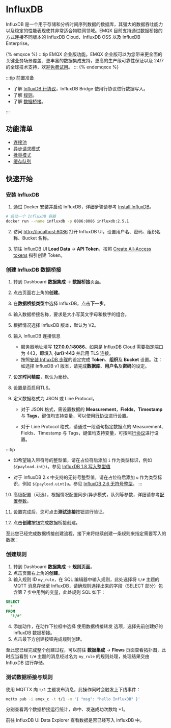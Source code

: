 # InfluxDB

InfluxDB 是一个用于存储和分析时间序列数据的数据库，其强大的数据吞吐能力以及稳定的性能表现使其非常适合物联网领域。EMQX 目前支持通过数据桥接的方式连接不同版本的 InfluxDB Cloud、InfluxDB OSS 以及 InfluxDB Enterprise。

{% emqxce %}
:::tip
EMQX 企业版功能。EMQX 企业版可以为您带来更全面的关键业务场景覆盖、更丰富的数据集成支持，更高的生产级可靠性保证以及 24/7 的全球技术支持，欢迎[免费试用](https://www.emqx.com/zh/try?product=enterprise)。
:::
{% endemqxce %}

:::tip 前置准备

- 了解 [InfluxDB 行协议](https://docs.influxdata.com/influxdb/v2.5/reference/syntax/line-protocol/)，InfluxDB Bridge 使用行协议进行数据写入。
- 了解 [规则](./rules.md)。
- 了解 [数据桥接](./data-bridges.md)。

:::

## 功能清单

- [连接池](./data-bridges.md#连接池) <!-- TODO 确认改版后知否支持-->
- [异步请求模式](./data-bridges.md#异步请求模式)
- [批量模式](./data-bridges.md#批量模式)
- [缓存队列](./data-bridges.md#缓存队列)

<!-- 配置参数 需要补充 TODO 链接到配置手册对应配置章节。 -->

## 快速开始

### 安装 InfluxDB

1. 通过 Docker 安装并启动 InfluxDB，详细步骤请参考 [Install InfluxDB](https://docs.influxdata.com/influxdb/v2.5/install/)。

```bash
# 启动一个 InfluxDB 容器
docker run --name influxdb -p 8086:8086 influxdb:2.5.1
```

2. 访问 [http://localhost:8086](http://localhost:8086) 打开 InfluxDB UI，设置用户名、密码、组织名称、Bucket 名称。

3. 前往 InfluxDB UI **Load Data** -> **API Token**，按照 [Create All-Access tokens](https://docs.influxdata.com/influxdb/v2.5/install/#create-all-access-tokens) 指引创建 Token。

### 创建 InfluxDB 数据桥接

1. 转到 Dashboard **数据集成** -> **数据桥接**页面。

2. 点击页面右上角的**创建**。

3. 在**数据桥接类型**中选择 InfluxDB，点击**下一步**。

4. 输入数据桥接名称，要求是大小写英文字母和数字的组合。

5. 根据情况选择 InfluxDB 版本，默认为 V2。

6. 输入 InfluxDB 连接信息
   - 服务器地址填写 **127.0.0.1:8086**。如果是 InfluxDB Cloud 需要指定端口为 443，即填入 **{url}:443** 并启用 TLS 连接。
   - 按照[安装 InfluxDB 步骤](#安装-influxdb)的设定完成 **Token**、**组织**及 **Bucket** 设置。注：如选择 InfluxDB v1 版本，请完成**数据库**、**用户名**及**密码**的设定。

7. 设定**时间精度**，默认为毫秒。

8. 设置是否启用TLS。

9. 定义数据格式为 JSON 或 Line Protocol。

   - 对于 JSON 格式，需设置数据的 **Measurement**，**Fields**，**Timestamp** 与 **Tags**，键值均支持变量，可以使用[行协议](https://docs.influxdata.com/influxdb/v2.3/reference/syntax/line-protocol/)进行设置。

   - 对于 Line Protocol 格式，请通过一段语句指定数据点的 Measurement、Fields、Timestamp 与 Tags，键值均支持变量，可按照[行协议](https://docs.influxdata.com/influxdb/v2.3/reference/syntax/line-protocol/)进行设置。
   
  :::tip
   - 如希望输入带符号的整型值，请在占位符后添加 `i` 作为类型标识，例如 `${payload.int}i`。参见 [InfluxDB 1.8 写入整型值](https://docs.influxdata.com/influxdb/v1.8/write_protocols/line_protocol_reference/#write-the-field-value-1-as-an-integer-to-influxdb)
   
   - 对于 InfluxDB 2.x 中支持的无符号整型值，请在占位符后添加 `u` 作为类型标识，例如 `${payload.uint}u`。参见 [InfluxDB 2.6 无符号整型](https://docs.influxdata.com/influxdb/v2.6/reference/syntax/line-protocol/#uinteger)。
   :::

10. 高级配置（可选），根据情况配置同步/异步模式，队列等参数，详细请参考[配置参数](#配置参数)。

11. 设置完成后，您可点击**测试连接**按钮进行验证。

12. 点击**创建**按钮完成数据桥接创建。

至此您已经完成数据桥接创建流程，接下来将继续创建一条规则来指定需要写入的数据：

### 创建规则

1. 转到 Dashboard **数据集成** -> **规则页面**。
2. 点击页面右上角的**创建**。
3. 输入规则 ID `my_rule`，在 SQL 编辑器中输入规则，此处选择将 `t/#` 主题的 MQTT 消息存储至 InfluxDB，请确规则选择出来的字段（SELECT 部分）包含第 7 步中用到的变量，此处规则 SQL 如下：


  ```sql
  SELECT
    *
  FROM
    "t/#"
  ```

4. 添加动作，在动作下拉框中选择 使用数据桥接转发 选项，选择先前创建好的 InfluxDB 数据桥接。
5. 点击最下方创建按钮完成规则创建。

至此您已经完成整个创建过程，可以前往 **数据集成** -> **Flows** 页面查看拓扑图，此时应当看到 `t/#` 主题的消息经过名为 `my_rule` 的规则处理，处理结果交由 InfluxDB 进行存储。

### 测试数据桥接与规则

使用 MQTTX 向 `t/1` 主题发布消息，此操作同时会触发上下线事件：

```bash
mqttx pub -i emqx_c -t t/1 -m '{ "msg": "hello InfluxDB" }'
```

分别查看两个数据桥接运行统计，命中、发送成功次数均 +1。

前往 InfluxDB UI Data Explorer 查看数据是否已经写入 InfluxDB 中。
